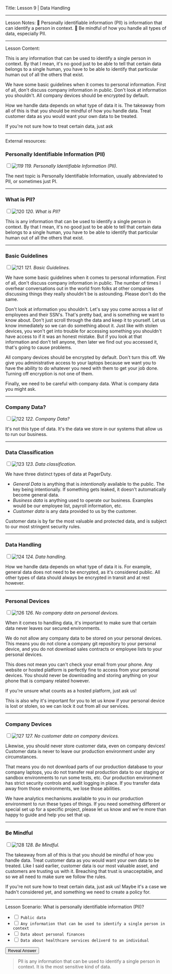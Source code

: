 
Title:
Lesson 9 | Data Handling

---

Lesson Notes:
:dart: Personally identifiable information (PII) is information that can identify a person in context.
:dart: Be mindful of how you handle all types of data, especially PII.

---

Lesson Content:

This is any information that can be used to identify a single person in context. By that I mean, it's no good just to be able to tell that certain data belongs to a single human, you have to be able to identify that particular human out of all the others that exist.

We have some basic guidelines when it comes to personal information. First of all, don't discuss company information in public. Don't look at information you shouldn't. All company devices should be encrypted by default.

How we handle data depends on what type of data it is. The takeaway from all of this is that you should be mindful of how you handle data. Treat customer data as you would want your own data to be treated. 

If you're not sure how to treat certain data, just ask 

---

External resources:

### Personally Identifiable Information (PII)

_<input type="checkbox" id="119" /><label for="119">![119](../slides/for_everyone.119.jpeg)</label>_
_119. Personally Identifiable Information (PII)._

The next topic is Personally Identifiable Information, usually abbreviated to PII, or sometimes just PI.

---

### What is PII?

<input type="checkbox" id="120" /><label for="120">![120](../slides/for_everyone.120.jpeg)</label>
_120. What is PII?_

This is any information that can be used to identify a single person in context. By that I mean, it's no good just to be able to tell that certain data belongs to a single human, you have to be able to identify that particular human out of all the others that exist.

---

### Basic Guidelines

<input type="checkbox" id="121" /><label for="121">![121](../slides/for_everyone.121.jpeg)</label>
_121. Basic Guidelines._

We have some basic guidelines when it comes to personal information. First of all, don't discuss company information in public. The number of times I overhear conversations out in the world from folks at other companies discussing things they really shouldn't be is astounding. Please don't do the same.

Don't look at information you shouldn't. Let's say you come across a list of employees and their SSN's. That's pretty bad, and is something we want to know about. Don't just scroll through the data and keep it to yourself. Let us know immediately so we can do something about it. Just like with stolen devices, you won't get into trouble for accessing something you shouldn't have access to if it was an honest mistake. But if you look at that information and don't tell anyone, then later we find out you accessed it, that's going to cause problems.

All company devices should be encrypted by default. Don't turn this off. We give you administrative access to your laptops because we want you to have the ability to do whatever you need with them to get your job done. Turning off encryption is not one of them.

Finally, we need to be careful with company data. What is company data you might ask.

---

### Company Data?

<input type="checkbox" id="122" /><label for="122">![122](../slides/for_everyone.122.jpeg)</label>
_122. Company Data?_

It's not this type of data. It's the data we store in our systems that allow us to run our business.

---

### Data Classification

<input type="checkbox" id="123" /><label for="123">![123](../slides/for_everyone.123.jpeg)</label>
_123. Data classification._

We have three distinct types of data at PagerDuty.

* *General Data* is anything that is _intentionally_ available to the public. The key being intentionally. If something gets leaked, it doesn't automatically become general data.
* *Business data* is anything used to operate our business. Examples would be our employee list, payroll information, etc.
* *Customer data* is any data provided to us by the customer.

Customer data is by far the most valuable and protected data, and is subject to our most stringent security rules.

---

### Data Handling

<input type="checkbox" id="124" /><label for="124">![124](../slides/for_everyone.124.jpeg)</label>
_124. Data handling._

How we handle data depends on what type of data it is. For example, general data does not need to be encrypted, as it's considered public. All other types of data should always be encrypted in transit and at rest however.

---

### Personal Devices

<input type="checkbox" id="126" /><label for="126">![126](../slides/for_everyone.126.jpeg)</label>
_126. No company data on personal devices._

When it comes to handling data, it's important to make sure that certain data never leaves our secured environments.

We do not allow any company data to be stored on your personal devices. This means you do not clone a company git repository to your personal device, and you do not download sales contracts or employee lists to your personal devices.

This does not mean you can't check your email from your phone. Any website or hosted platform is perfectly fine to access from your personal devices. You should never be downloading and storing anything on your phone that is company related however.

If you're unsure what counts as a hosted platform, just ask us!

This is also why it's important for you to let us know if your personal device is lost or stolen, so we can lock it out from all our services.

---

### Company Devices

<input type="checkbox" id="127" /><label for="127">![127](../slides/for_everyone.127.jpeg)</label>
_127. No customer data on company devices._

Likewise, you should never store customer data, even on company devices! Customer data is never to leave our production environment under any circumstances.

That means you do not download parts of our production database to your company laptops, you do not transfer real production data to our staging or sandbox environments to run some tests, etc. Our production environment has strict security controls and audit logging in place. If you transfer data away from those environments, we  lose those abilities.

We have analytics mechanisms available to you in our production environment to run these types of things. If you need something different or special set up for a specific project, please let us know and we're more than happy to guide and help you set that up.

---

### Be Mindful

<input type="checkbox" id="128" /><label for="128">![128](../slides/for_everyone.128.jpeg)</label>
_128. Be Mindful._

The takeaway from all of this is that you should be mindful of how you handle data. Treat customer data as you would want your own data to be treated. Like I said earlier, customer data is our most valuable asset, and customers are trusting us with it. Breaching that trust is unacceptable, and so we all need to make sure we follow the rules.

If you're not sure how to treat certain data, just ask us! Maybe it's a case we hadn't considered yet, and something we need to create a policy for.

---

Lesson Scenario:
What is personally identifiable information (PII)?

- <input type="checkbox"> `Public data`
- <input type="checkbox"> `Any information that can be used to identify a single person in context`
- <input type="checkbox"> `Data about personal finances`
- <input type="checkbox"> `Data about healthcare services deliverd to an individual`

<div class="reveal-answer">
	<button class="button">Reveal Answer</button>
	<blockquote><p>PII is any information that can be used to identify a single person in context. It is the most sensitive kind of data.
</p></blockquote> 
